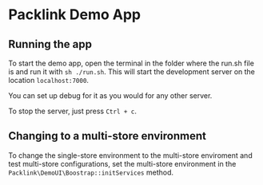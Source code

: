 # Packlink Demo App

## Running the app
To start the demo app, open the terminal in the folder where the run.sh file is
and run it with `sh ./run.sh`. This will start the development server on the location `localhost:7000`.

You can set up debug for it as you would for any other server.

To stop the server, just press `Ctrl + c`.

## Changing to a multi-store environment

To change the single-store environment to the multi-store enviroment and test multi-store configurations, 
set the multi-store environment in the `Packlink\DemoUI\Boostrap::initServices` method.
